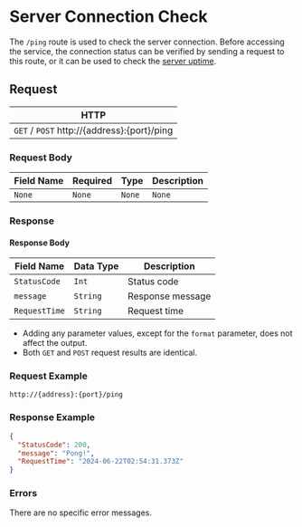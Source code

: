 # Server Connection Check
The `/ping` route is used to check the server connection. Before accessing the service, the connection status can be verified by sending a request to this route, or it can be used to check the [server uptime](../../../uptime/index.md).

## Request
| HTTP |
|--|
| `GET` / `POST` http://{address}:{port}/ping |

### Request Body
| Field Name | Required | Type | Description |
|--|--|--|--|
| `None` | `None` | `None` | `None` |

### Response
#### Response Body
| Field Name | Data Type | Description |
|--|--|--|
| `StatusCode` | `Int` | Status code |
| `message` | `String` | Response message |
| `RequestTime` | `String` | Request time |

* Adding any parameter values, except for the `format` parameter, does not affect the output.
* Both `GET` and `POST` request results are identical.

### Request Example
```url
http://{address}:{port}/ping
```

### Response Example
```json
{
  "StatusCode": 200,
  "message": "Pong!",
  "RequestTime": "2024-06-22T02:54:31.373Z"
}
```

### Errors
There are no specific error messages.